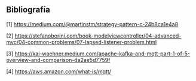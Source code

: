## Bibliografía


[1] https://medium.com/@martinstm/strategy-pattern-c-24b8ca1e4a8 

 

[2] https://stefanoborini.com/book-modelviewcontroller/04-advanced-mvc/04-common-problems/07-lapsed-listener-problem.html 

 

[3] https://kai-waehner.medium.com/apache-kafka-and-mqtt-part-1-of-5-overview-and-comparison-da2ae5d7759f 

 

[4] https://aws.amazon.com/what-is/mqtt/ 